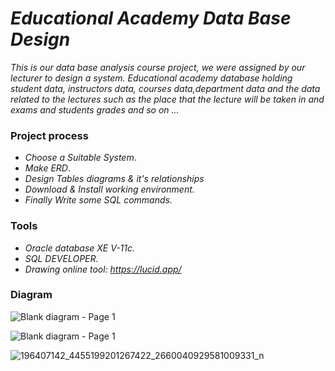 # _Educational Academy Data Base Design_

_This is our data base analysis course project, we were assigned by our lecturer to design a system._
_Educational academy database holding student data, instructors data, courses data,department data and the data related to the lectures such as the place that the lecture will be taken in and exams and students grades and so on ..._

### Project process

-  _Choose a Suitable System_.
-  _Make ERD_.
- _Design Tables diagrams & it's relationships_
- _Download & Install working environment._
- _Finally Write some SQL commands._

### Tools

- _Oracle database XE V-11c._
- _SQL DEVELOPER._
- _Drawing online tool: https://lucid.app/_

### Diagram

![Blank diagram - Page 1](https://user-images.githubusercontent.com/47748059/121253355-4d7d0800-c8a9-11eb-8a94-7e0ebdc615c1.png)

![Blank diagram - Page 1](https://user-images.githubusercontent.com/47748059/121333169-d8e1b200-c918-11eb-93d2-925050048868.png)

![196407142_4455199201267422_2660040929581009331_n](https://user-images.githubusercontent.com/47748059/121334472-f82d0f00-c919-11eb-86ec-1b6486ce1e7e.png)


